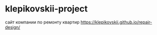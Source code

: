 # klepikovskii-project
сайт компании по ремонту квартир
https://klepikovskii.github.io/repair-design/
